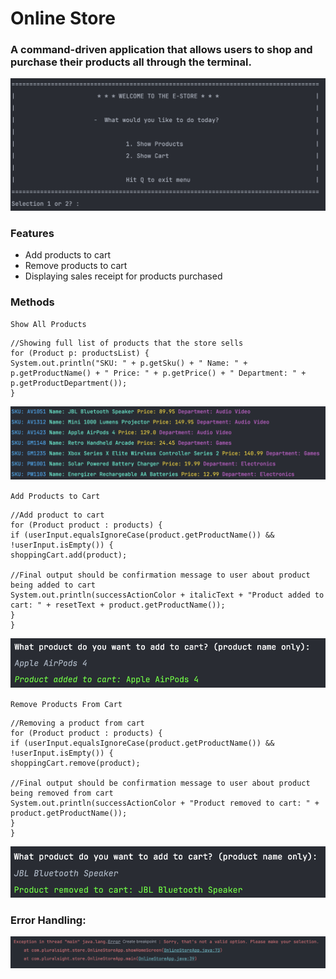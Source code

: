 # Online Store

### A command-driven application that allows users to shop and purchase their products all through the terminal.

![Online store home screen alt](src/main/resources/images/HomeScreen.png)

### Features
* Add products to cart 
* Remove products to cart
* Displaying sales receipt for products purchased

### Methods
`Show All Products`
```declarative
//Showing full list of products that the store sells
for (Product p: productsList) {
System.out.println("SKU: " + p.getSku() + " Name: " + p.getProductName() + " Price: " + p.getPrice() + " Department: " + p.getProductDepartment());
}
```
![Show all products alt](src/main/resources/images/ShowAllProducts.png)

`Add Products to Cart`
```declarative
//Add product to cart
for (Product product : products) {
if (userInput.equalsIgnoreCase(product.getProductName()) && !userInput.isEmpty()) {
shoppingCart.add(product);

//Final output should be confirmation message to user about product being added to cart
System.out.println(successActionColor + italicText + "Product added to cart: " + resetText + product.getProductName());
}
}
```
![Adding products to cart alt](src/main/resources/images/AddingProductToCart.png)

`Remove Products From Cart`
```declarative
//Removing a product from cart
for (Product product : products) {
if (userInput.equalsIgnoreCase(product.getProductName()) && !userInput.isEmpty()) {
shoppingCart.remove(product);

//Final output should be confirmation message to user about product being removed from cart
System.out.println(successActionColor + "Product removed to cart: " + product.getProductName());
}
}
```
![Removing products from cart alt](src/main/resources/images/RemoveProductFromCart.png)

### Error Handling:
![Online store error message alt](src/main/resources/images/ErrorMessage.png)
